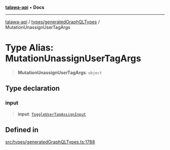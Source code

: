 [**talawa-api**](../../../README.md) • **Docs**

***

[talawa-api](../../../modules.md) / [types/generatedGraphQLTypes](../README.md) / MutationUnassignUserTagArgs

# Type Alias: MutationUnassignUserTagArgs

> **MutationUnassignUserTagArgs**: `object`

## Type declaration

### input

> **input**: [`ToggleUserTagAssignInput`](ToggleUserTagAssignInput.md)

## Defined in

[src/types/generatedGraphQLTypes.ts:1788](https://github.com/PalisadoesFoundation/talawa-api/blob/3bacbf38707ebd3e3e5f1bc5b4cc7aa3b2adc169/src/types/generatedGraphQLTypes.ts#L1788)
